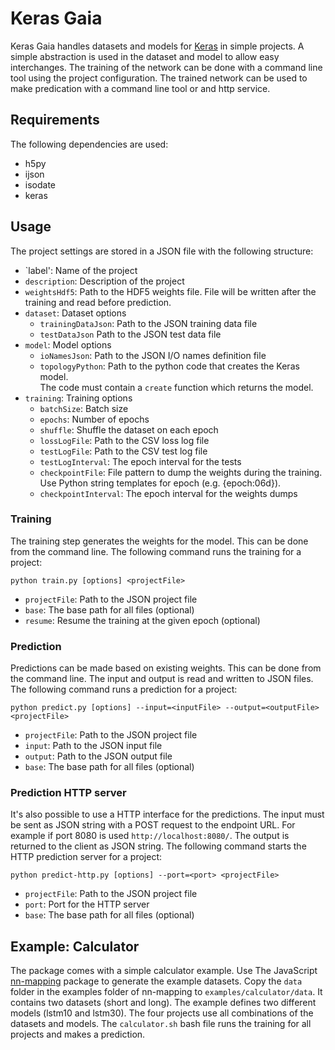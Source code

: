 # Keras Gaia

Keras Gaia handles datasets and models for [Keras](https://keras.io/) in simple projects.
A simple abstraction is used in the dataset and model to allow easy interchanges.
The training of the network can be done with a command line tool using the project configuration.
The trained network can be used to make predication with a command line tool or and http service. 

## Requirements

The following dependencies are used:

- h5py
- ijson
- isodate
- keras

## Usage

The project settings are stored in a JSON file with the following structure:

- `label': Name of the project
- `description`: Description of the project
- `weightsHdf5`: Path to the HDF5 weights file.
  File will be written after the training and read before prediction.
- `dataset`: Dataset options
  - `trainingDataJson`: Path to the JSON training data file
  - `testDataJson` Path to the JSON test data file
- `model`: Model options
  - `ioNamesJson`: Path to the JSON I/O names definition file
  - `topologyPython`: Path to the python code that creates the Keras model.  
    The code must contain a `create` function which returns the model.  
- `training`: Training options
  - `batchSize`: Batch size
  - `epochs`: Number of epochs
  - `shuffle`: Shuffle the dataset on each epoch
  - `lossLogFile`: Path to the CSV loss log file 
  - `testLogFile`: Path to the CSV test log file
  - `testLogInterval`: The epoch interval for the tests
  - `checkpointFile`: File pattern to dump the weights during the training.
    Use Python string templates for epoch (e.g. {epoch:06d}).
  - `checkpointInterval`: The epoch interval for the weights dumps

### Training

The training step generates the weights for the model.
This can be done from the command line.
The following command runs the training for a project:

    python train.py [options] <projectFile>

- `projectFile`: Path to the JSON project file
- `base`: The base path for all files (optional)
- `resume`: Resume the training at the given epoch (optional)

### Prediction

Predictions can be made based on existing weights.
This can be done from the command line.
The input and output is read and written to JSON files. 
The following command runs a prediction for a project:

    python predict.py [options] --input=<inputFile> --output=<outputFile> <projectFile>

- `projectFile`: Path to the JSON project file
- `input`: Path to the JSON input file
- `output`: Path to the JSON output file
- `base`: The base path for all files (optional)

### Prediction HTTP server

It's also possible to use a HTTP interface for the predictions.
The input must be sent as JSON string with a POST request to the endpoint URL.
For example if port 8080 is used `http://localhost:8080/`.
The output is returned to the client as JSON string. 
The following command starts the HTTP prediction server for a project:

    python predict-http.py [options] --port=<port> <projectFile>

- `projectFile`: Path to the JSON project file
- `port`: Port for the HTTP server
- `base`: The base path for all files (optional)

## Example: Calculator

The package comes with a simple calculator example.
Use The JavaScript [nn-mapping](https://github.com/bergos/nn-mapping) package to generate the example datasets.
Copy the `data` folder in the examples folder of nn-mapping to `examples/calculator/data`.
It contains two datasets (short and long).
The example defines two different models (lstm10 and lstm30).
The four projects use all combinations of the datasets and models.
The `calculator.sh` bash file runs the training for all projects and makes a prediction.
